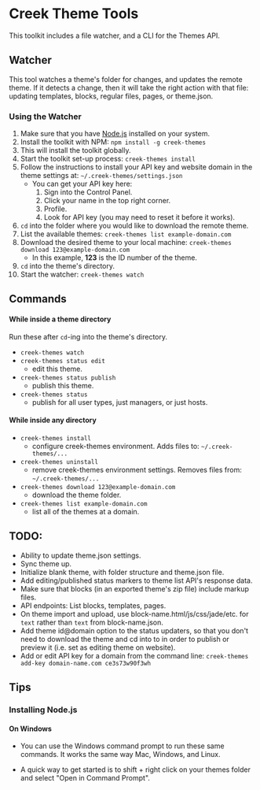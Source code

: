 # Creek Theme Tools

This toolkit includes a file watcher, and a CLI for the Themes API.

## Watcher

This tool watches a theme's folder for changes, and updates the remote theme. If it detects a change, then it will take the right action with that file: updating templates, blocks, regular files, pages, or theme.json.

### Using the Watcher

1. Make sure that you have [Node.js](https://nodejs.org/en/) installed on your system.
1. Install the toolkit with NPM: `npm install -g creek-themes`
1. This will install the toolkit globally.
1. Start the toolkit set-up process: `creek-themes install`
1. Follow the instructions to install your API key and website domain in the theme settings at: `~/.creek-themes/settings.json`
    - You can get your API key here:
        1. Sign into the Control Panel.
        1. Click your name in the top right corner.
        1. Profile.
        1. Look for API key (you may need to reset it before it works).
1. `cd` into the folder where you would like to download the remote theme.
1. List the available themes: `creek-themes list example-domain.com`
1. Download the desired theme to your local machine: `creek-themes download 123@example-domain.com`
    - In this example, **123** is the ID number of the theme.
1. `cd` into the theme's directory.
1. Start the watcher: `creek-themes watch`

## Commands

#### While inside a theme directory

Run these after `cd`-ing into the theme's directory.

- `creek-themes watch`
- `creek-themes status edit`
    - edit this theme.
- `creek-themes status publish`
    - publish this theme.
- `creek-themes status `
    - publish for all user types, just managers, or just hosts.

#### While inside any directory

- `creek-themes install`
    - configure creek-themes environment. Adds files to: `~/.creek-themes/...`
- `creek-themes uninstall`
    - remove creek-themes environment settings. Removes files from: `~/.creek-themes/...`
- `creek-themes download 123@example-domain.com`
    - download the theme folder.
- `creek-themes list example-domain.com`
    - list all of the themes at a domain.

## TODO:

- Ability to update theme.json settings.
- Sync theme up.
- Initialize blank theme, with folder structure and theme.json file.
- Add editing/published status markers to theme list API's response data.
- Make sure that blocks (in an exported theme's zip file) include markup files.
- API endpoints: List blocks, templates, pages.
- On theme import and upload, use block-name.html/js/css/jade/etc. for `text` rather than `text` from block-name.json.
- Add theme id@domain option to the status updaters, so that you don't need to download the theme and cd into to in order to publish or preview it (i.e. set as editing theme on website).
- Add or edit API key for a domain from the command line: `creek-themes add-key domain-name.com ce3s73w90f3wh`

## Tips

### Installing Node.js

#### On Windows

- You can use the Windows command prompt to run these same commands. It works the same way Mac, Windows, and Linux.

- A quick way to get started is to shift + right click on your themes folder and select "Open in Command Prompt".
